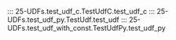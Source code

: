 ::: 25-UDFs.test_udf_c.TestUdfC.test_udf_c
::: 25-UDFs.test_udf_py.TestUdf.test_udf
::: 25-UDFs.test_udf_with_const.TestUdfPy.test_udf_py
